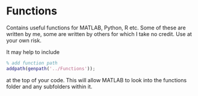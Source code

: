 # Functions
Contains useful functions for MATLAB, Python, R etc. Some of these are written by me, some are written by others for which I take no credit. Use at your own risk.

It may help to include

```Matlab
% add function path
addpath(genpath('../Functions'));
```
at the top of your code. This will allow MATLAB to look into the functions folder and any subfolders within it.
